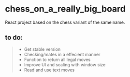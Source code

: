 # chess_on_a_really_big_board
React project based on the chess variant of the same name.

## to do:
> - Get stable version
> - Checking/mates in a effecient manner 
> - Function to return all legal moves
> - Improve UI and scaling with window size
> - Read and use text moves
